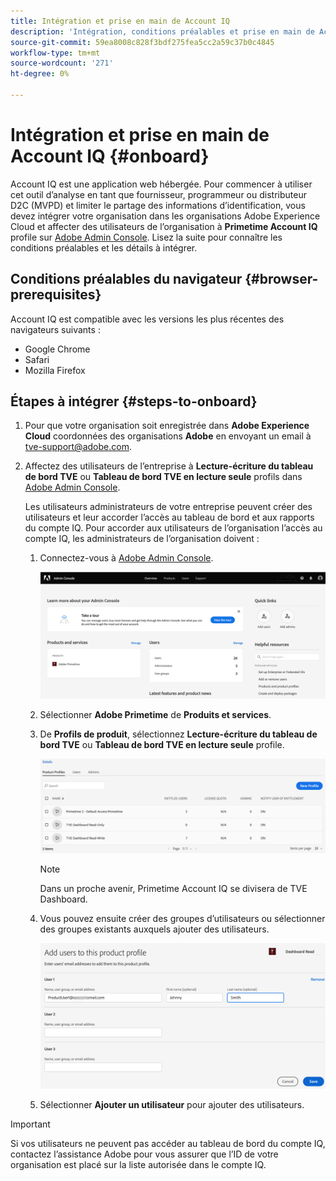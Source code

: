 ```yaml
---
title: Intégration et prise en main de Account IQ
description: 'Intégration, conditions préalables et prise en main de Account IQ. '
source-git-commit: 59ea8008c828f3bdf275fea5cc2a59c37b0c4845
workflow-type: tm+mt
source-wordcount: '271'
ht-degree: 0%

---
```



# Intégration et prise en main de Account IQ {#onboard}

Account IQ est une application web hébergée. Pour commencer à utiliser cet outil d’analyse en tant que fournisseur, programmeur ou distributeur D2C (MVPD) et limiter le partage des informations d’identification, vous devez intégrer votre organisation dans les organisations Adobe Experience Cloud et affecter des utilisateurs de l’organisation à **Primetime Account IQ** profile sur [Adobe Admin Console](https://adminconsole.adobe.com/). Lisez la suite pour connaître les conditions préalables et les détails à intégrer.

## Conditions préalables du navigateur {#browser-prerequisites}

Account IQ est compatible avec les versions les plus récentes des navigateurs suivants :

* Google Chrome
* Safari
* Mozilla Firefox

## Étapes à intégrer {#steps-to-onboard}

1. Pour que votre organisation soit enregistrée dans **Adobe Experience Cloud** coordonnées des organisations **Adobe** en envoyant un email à tve-support@adobe.com.

1. Affectez des utilisateurs de l’entreprise à **Lecture-écriture du tableau de bord TVE** ou **Tableau de bord TVE en lecture seule** profils dans [Adobe Admin Console](https://adminconsole.adobe.com/).

   Les utilisateurs administrateurs de votre entreprise peuvent créer des utilisateurs et leur accorder l’accès au tableau de bord et aux rapports du compte IQ. Pour accorder aux utilisateurs de l’organisation l’accès au compte IQ, les administrateurs de l’organisation doivent :

   1. Connectez-vous à [Adobe Admin Console](https://adminconsole.adobe.com/).


      ![](assets/admin-console.png)

   1. Sélectionner **Adobe Primetime** de **Produits et services**.

   1. De **Profils de produit**, sélectionnez **Lecture-écriture du tableau de bord TVE** ou **Tableau de bord TVE en lecture seule** profile.

      ![](assets/product-profiles.png)

      >[!NOTE]
      >
      >Dans un proche avenir, Primetime Account IQ se divisera de TVE Dashboard.

   1. Vous pouvez ensuite créer des groupes d’utilisateurs ou sélectionner des groupes existants auxquels ajouter des utilisateurs.

      ![](assets/add-users-2profile.png)

   1. Sélectionner **Ajouter un utilisateur** pour ajouter des utilisateurs.

>[!IMPORTANT]
>
>Si vos utilisateurs ne peuvent pas accéder au tableau de bord du compte IQ, contactez l’assistance Adobe pour vous assurer que l’ID de votre organisation est placé sur la liste autorisée dans le compte IQ.


